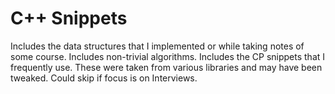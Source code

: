 # C++ Snippets
Includes the data structures that I implemented or while taking notes of some course.
Includes non-trivial algorithms.
Includes the CP snippets that I frequently use. These were taken from various libraries and may have been tweaked. Could skip if focus is on Interviews.
